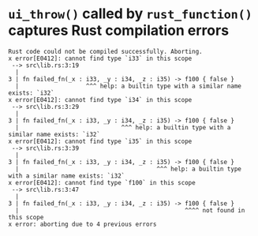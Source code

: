 # `ui_throw()` called by `rust_function()` captures Rust compilation errors

    Rust code could not be compiled successfully. Aborting.
    x error[E0412]: cannot find type `i33` in this scope
     --> src\lib.rs:3:19
      |
    3 | fn failed_fn(_x : i33, _y : i34, _z : i35) -> f100 { false }
      |                   ^^^ help: a builtin type with a similar name exists: `i32`
    x error[E0412]: cannot find type `i34` in this scope
     --> src\lib.rs:3:29
      |
    3 | fn failed_fn(_x : i33, _y : i34, _z : i35) -> f100 { false }
      |                             ^^^ help: a builtin type with a similar name exists: `i32`
    x error[E0412]: cannot find type `i35` in this scope
     --> src\lib.rs:3:39
      |
    3 | fn failed_fn(_x : i33, _y : i34, _z : i35) -> f100 { false }
      |                                       ^^^ help: a builtin type with a similar name exists: `i32`
    x error[E0412]: cannot find type `f100` in this scope
     --> src\lib.rs:3:47
      |
    3 | fn failed_fn(_x : i33, _y : i34, _z : i35) -> f100 { false }
      |                                               ^^^^ not found in this scope
    x error: aborting due to 4 previous errors

